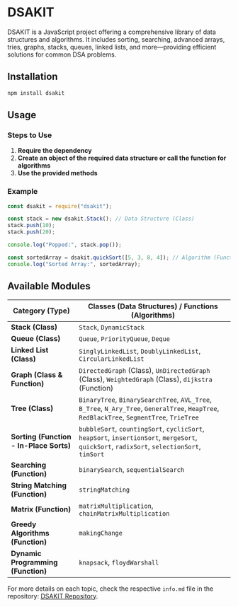 # DSAKIT

DSAKIT is a JavaScript project offering a comprehensive library of data structures and algorithms. It includes sorting, searching, advanced arrays, tries, graphs, stacks, queues, linked lists, and more—providing efficient solutions for common DSA problems.

## Installation

```sh
npm install dsakit
```

## Usage

### Steps to Use
1. **Require the dependency**
2. **Create an object of the required data structure or call the function for algorithms**
3. **Use the provided methods**

### Example

```javascript
const dsakit = require("dsakit");

const stack = new dsakit.Stack(); // Data Structure (Class)
stack.push(10);
stack.push(20);

console.log("Popped:", stack.pop());

const sortedArray = dsakit.quickSort([5, 3, 8, 4]); // Algorithm (Function)
console.log("Sorted Array:", sortedArray);
```

## Available Modules

| Category (Type)       | Classes (Data Structures) / Functions (Algorithms) |
|----------------------|------------------------------------------------|
| **Stack (Class)**       | `Stack`, `DynamicStack` |
| **Queue (Class)**       | `Queue`, `PriorityQueue`, `Deque` |
| **Linked List (Class)** | `SinglyLinkedList`, `DoublyLinkedList`, `CircularLinkedList` |
| **Graph (Class & Function)** | `DirectedGraph` (Class), `UnDirectedGraph` (Class), `WeightedGraph` (Class), `dijkstra` (Function) |
| **Tree (Class)**        | `BinaryTree`, `BinarySearchTree`, `AVL_Tree`, `B_Tree`, `N_Ary_Tree`, `GeneralTree`, `HeapTree`, `RedBlackTree`, `SegmentTree`, `TrieTree` |
| **Sorting (Function - In-Place Sorts)**     | `bubbleSort`, `countingSort`, `cyclicSort`, `heapSort`, `insertionSort`, `mergeSort`, `quickSort`, `radixSort`, `selectionSort`, `timSort` |
| **Searching (Function)**   | `binarySearch`, `sequentialSearch` |
| **String Matching (Function)** | `stringMatching` |
| **Matrix (Function)**      | `matrixMultiplication`, `chainMatrixMultiplication` |
| **Greedy Algorithms (Function)** | `makingChange` |
| **Dynamic Programming (Function)** | `knapsack`, `floydWarshall` |

For more details on each topic, check the respective `info.md` file in the repository: [DSAKIT Repository](https://github.com/PrasuHirapara/dsakit).
